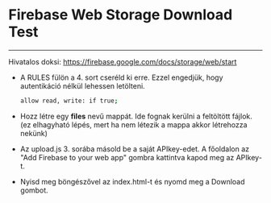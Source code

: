 # Firebase Web Storage Download Test
---

Hivatalos doksi:
https://firebase.google.com/docs/storage/web/start

-  A RULES fülön a 4. sort cseréld ki erre.
    Ezzel engedjük, hogy autentikáció nélkül lehessen letölteni.
	```sh
	allow read, write: if true;
	```

- Hozz létre egy **files** nevű mappát. Ide fognak kerülni a feltöltött fájlok. (ez elhagyható lépés, mert ha nem létezik a mappa akkor létrehozza nekünk)

- Az upload.js 3. sorába másold be a saját APIkey-edet.
	A főoldalon az "Add Firebase to your web app" gombra kattintva kapod meg az APIkey-t.

- Nyisd meg böngészővel az index.html-t és nyomd meg a Download gombot.
